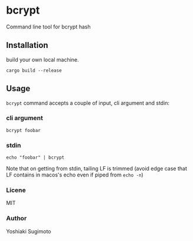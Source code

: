 # bcrypt

Command line tool for bcrypt hash

## Installation

build your own local machine.

```shell
cargo build --release
```

## Usage

`bcrypt` command accepts a couple of input, cli argument and stdin:

### cli argument

```shell
bcrypt foobar
```

### stdin

```shell
echo "foobar" | bcrypt
```

Note that on getting from stdin, tailing LF is trimmed (avoid edge case that LF contains in macos's echo even if piped from `echo -n`)

### Licene

MIT

### Author

Yoshiaki Sugimoto
